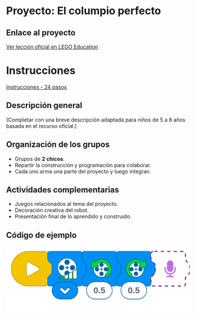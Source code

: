 # Proyecto: El columpio perfecto
## Enlace al proyecto
[Ver lección oficial en LEGO Education](https://education.lego.com/es-es/lessons/spikeessential-amazing-amusement-park/spikeessential-the-perfect-swing/)

# Instrucciones
[Instrucciones - 24 pasos](https://assets.education.lego.com/v3/assets/blt293eea581807678a/bltff64b9fa4934e499/5f572f9cead1c447eca8fdd1/U2L3.pdf?locale=es-es)

## Descripción general
(Completar con una breve descripción adaptada para niños de 5 a 8 años basada en el recurso oficial.)

## Organización de los grupos
- Grupos de **2 chicos**.
- Repartir la construcción y programación para colaborar.
- Cada uno arma una parte del proyecto y luego integran.

## Actividades complementarias
- Juegos relacionados al tema del proyecto.
- Decoración creativa del robot.
- Presentación final de lo aprendido y construido.

## Código de ejemplo
![codeColumpio](./img3_e/codeColumpio.png)

